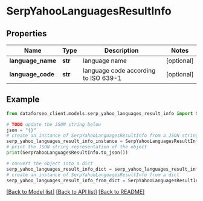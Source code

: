# SerpYahooLanguagesResultInfo


## Properties

Name | Type | Description | Notes
------------ | ------------- | ------------- | -------------
**language_name** | **str** | language name | [optional] 
**language_code** | **str** | language code according to ISO 639-1 | [optional] 

## Example

```python
from dataforseo_client.models.serp_yahoo_languages_result_info import SerpYahooLanguagesResultInfo

# TODO update the JSON string below
json = "{}"
# create an instance of SerpYahooLanguagesResultInfo from a JSON string
serp_yahoo_languages_result_info_instance = SerpYahooLanguagesResultInfo.from_json(json)
# print the JSON string representation of the object
print(SerpYahooLanguagesResultInfo.to_json())

# convert the object into a dict
serp_yahoo_languages_result_info_dict = serp_yahoo_languages_result_info_instance.to_dict()
# create an instance of SerpYahooLanguagesResultInfo from a dict
serp_yahoo_languages_result_info_from_dict = SerpYahooLanguagesResultInfo.from_dict(serp_yahoo_languages_result_info_dict)
```
[[Back to Model list]](../README.md#documentation-for-models) [[Back to API list]](../README.md#documentation-for-api-endpoints) [[Back to README]](../README.md)


